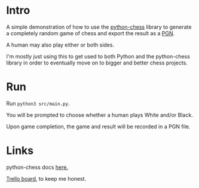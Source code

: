 # Intro

A simple demonstration of how to use the [python-chess](https://github.com/niklasf/python-chess) library to generate a completely random game of chess and export the result as a [PGN](https://en.wikipedia.org/wiki/Portable_Game_Notation).

A human may also play either or both sides.

I'm mostly just using this to get used to both Python and the python-chess library in order to eventually move on to bigger and better chess projects.

# Run

Run `python3 src/main.py`.

You will be prompted to choose whether a human plays White and/or Black.

Upon game completion, the game and result will be recorded in a PGN file.  

# Links

python-chess docs [here.](https://python-chess.readthedocs.io/en/latest/)

[Trello board](https://trello.com/b/ArlCR1fD/raspberry-pi-chess), to keep me honest.
